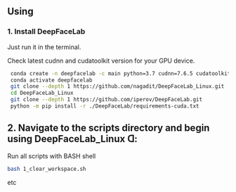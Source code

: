 ## Using

### 1. Install DeepFaceLab

Just run it in the terminal.

Check latest cudnn and cudatoolkit version for your GPU device.

```bash
 conda create -n deepfacelab -c main python=3.7 cudnn=7.6.5 cudatoolkit=10.1.243
 conda activate deepfacelab
 git clone --depth 1 https://github.com/nagadit/DeepFaceLab_Linux.git
 cd DeepFaceLab_Linux
 git clone --depth 1 https://github.com/iperov/DeepFaceLab.git
 python -m pip install -r ./DeepFaceLab/requirements-cuda.txt
```

## 2. Navigate to the scripts directory and begin using DeepFaceLab_Linux ᗡ:
Run all scripts with BASH shell
```bash
bash 1_clear_workspace.sh
```
etc
